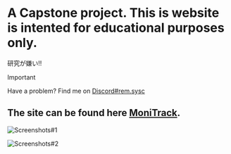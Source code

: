  # A Capstone project. This is website is intented for educational purposes only.
>   
研究が嫌い!!

> [!IMPORTANT]
> Have a problem?
> Find me on [Discord#rem.sysc](https://discordapp.com/users/sysc.rem)



## The site can be found here [MoniTrack](https://monitrack-production.up.railway.app/). 
>
![Screenshots#1](https://media.discordapp.net/attachments/856019159899832350/1209339075077603348/image.png?ex=65e68fc7&is=65d41ac7&hm=d56e386e572ce72c8e7082d3815ebd0e7360086f1e7e83aacf4a9c5eac7ceb5c&=&format=webp&quality=lossless&width=1196&height=559)

![Screenshots#2](https://media.discordapp.net/attachments/856019159899832350/1209340605491187722/image.png?ex=65e69134&is=65d41c34&hm=52ad6e62ce8aee6d854963273d647442561bc9da946e010c097db47f237da861&=&format=webp&quality=lossless)
